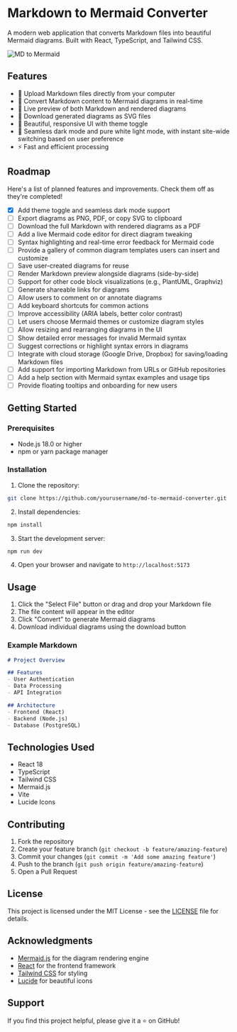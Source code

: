 # Markdown to Mermaid Converter

A modern web application that converts Markdown files into beautiful Mermaid diagrams. Built with React, TypeScript, and Tailwind CSS.

![MD to Mermaid](https://images.pexels.com/photos/1148820/pexels-photo-1148820.jpeg?auto=compress&cs=tinysrgb&w=1260&h=750&dpr=2)

## Features

- 📝 Upload Markdown files directly from your computer
- 🔄 Convert Markdown content to Mermaid diagrams in real-time
- 👀 Live preview of both Markdown and rendered diagrams
- 💾 Download generated diagrams as SVG files
- 🎨 Beautiful, responsive UI with theme toggle
- 🌙 Seamless dark mode and pure white light mode, with instant site-wide switching based on user preference
- ⚡ Fast and efficient processing

## Roadmap

Here's a list of planned features and improvements. Check them off as they're completed!

- [x] Add theme toggle and seamless dark mode support
- [ ] Export diagrams as PNG, PDF, or copy SVG to clipboard
- [ ] Download the full Markdown with rendered diagrams as a PDF
- [ ] Add a live Mermaid code editor for direct diagram tweaking
- [ ] Syntax highlighting and real-time error feedback for Mermaid code
- [ ] Provide a gallery of common diagram templates users can insert and customize
- [ ] Save user-created diagrams for reuse
- [ ] Render Markdown preview alongside diagrams (side-by-side)
- [ ] Support for other code block visualizations (e.g., PlantUML, Graphviz)
- [ ] Generate shareable links for diagrams
- [ ] Allow users to comment on or annotate diagrams
- [ ] Add keyboard shortcuts for common actions
- [ ] Improve accessibility (ARIA labels, better color contrast)
- [ ] Let users choose Mermaid themes or customize diagram styles
- [ ] Allow resizing and rearranging diagrams in the UI
- [ ] Show detailed error messages for invalid Mermaid syntax
- [ ] Suggest corrections or highlight syntax errors in diagrams
- [ ] Integrate with cloud storage (Google Drive, Dropbox) for saving/loading Markdown files
- [ ] Add support for importing Markdown from URLs or GitHub repositories
- [ ] Add a help section with Mermaid syntax examples and usage tips
- [ ] Provide floating tooltips and onboarding for new users

## Getting Started

### Prerequisites

- Node.js 18.0 or higher
- npm or yarn package manager

### Installation

1. Clone the repository:
```bash
git clone https://github.com/yourusername/md-to-mermaid-converter.git
```

2. Install dependencies:
```bash
npm install
```

3. Start the development server:
```bash
npm run dev
```

4. Open your browser and navigate to `http://localhost:5173`

## Usage

1. Click the "Select File" button or drag and drop your Markdown file
2. The file content will appear in the editor
3. Click "Convert" to generate Mermaid diagrams
4. Download individual diagrams using the download button

### Example Markdown

```markdown
# Project Overview

## Features
- User Authentication
- Data Processing
- API Integration

## Architecture
- Frontend (React)
- Backend (Node.js)
- Database (PostgreSQL)
```

## Technologies Used

- React 18
- TypeScript
- Tailwind CSS
- Mermaid.js
- Vite
- Lucide Icons

## Contributing

1. Fork the repository
2. Create your feature branch (`git checkout -b feature/amazing-feature`)
3. Commit your changes (`git commit -m 'Add some amazing feature'`)
4. Push to the branch (`git push origin feature/amazing-feature`)
5. Open a Pull Request

## License

This project is licensed under the MIT License - see the [LICENSE](LICENSE) file for details.

## Acknowledgments

- [Mermaid.js](https://mermaid.js.org/) for the diagram rendering engine
- [React](https://reactjs.org/) for the frontend framework
- [Tailwind CSS](https://tailwindcss.com/) for styling
- [Lucide](https://lucide.dev/) for beautiful icons

## Support

If you find this project helpful, please give it a ⭐️ on GitHub!
